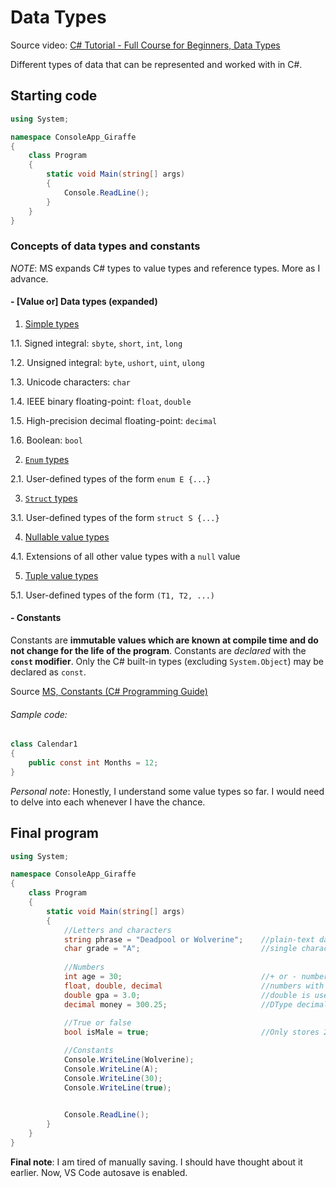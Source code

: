 # Data Types

Source video: [C# Tutorial - Full Course for Beginners, Data Types](https://youtu.be/GhQdlIFylQ8?t=1806)

Different types of data that can be represented and worked with in C#.

## Starting code
```cs
using System;

namespace ConsoleApp_Giraffe
{
    class Program
    {
        static void Main(string[] args)
        {
            Console.ReadLine();
        }
    }
}
```

### Concepts of data types and constants
*NOTE*: MS expands C# types to value types and reference types. More as I advance.

#### - [Value or] Data types (expanded)

1. [Simple types](https://docs.microsoft.com/en-us/dotnet/csharp/language-reference/builtin-types/value-types#built-in-value-types)

1.1. Signed integral: `sbyte`, `short`, `int`, `long`

1.2. Unsigned integral: `byte`, `ushort`, `uint`, `ulong`

1.3. Unicode characters: `char`

1.4. IEEE binary floating-point: `float`, `double`

1.5. High-precision decimal floating-point: `decimal`

1.6. Boolean: `bool`

2. [`Enum` types](https://docs.microsoft.com/en-us/dotnet/csharp/language-reference/builtin-types/enum)

2.1. User-defined types of the form `enum E {...}`

3. [`Struct` types](https://docs.microsoft.com/en-us/dotnet/csharp/language-reference/builtin-types/struct)

3.1. User-defined types of the form `struct S {...}`

4. [Nullable value types](https://docs.microsoft.com/en-us/dotnet/csharp/language-reference/builtin-types/nullable-value-types)

4.1. Extensions of all other value types with a `null` value

5. [Tuple value types](https://docs.microsoft.com/en-us/dotnet/csharp/tuples)

5.1. User-defined types of the form `(T1, T2, ...)`


#### - Constants
Constants are **immutable values which are known at compile time and do not change for the life of the program**. Constants are *declared* with the **`const` modifier**. Only the C# built-in types (excluding `System.Object`) may be declared as `const`.

Source [MS, Constants (C# Programming Guide)](https://docs.microsoft.com/en-us/dotnet/csharp/programming-guide/classes-and-structs/constants.)

###### Sample code:
```cs
class Calendar1
{
    public const int Months = 12;
}
```

*Personal note*: Honestly, I understand some value types so far. I would need to delve into each whenever I have the chance.

## Final program
```cs
using System;

namespace ConsoleApp_Giraffe
{
    class Program
    {
        static void Main(string[] args)
        {
            //Letters and characters
            string phrase = "Deadpool or Wolverine";    //plain-text data
            char grade = "A";                           //single character data. If in need of more than 1 character, you should use string data type.
            
            //Numbers
            int age = 30;                               //+ or - numbers without decimals. No need of ""
            float, double, decimal                      //numbers with decimals start from less to more accurate
            double gpa = 3.0;                           //double is used in C# Tutorial for begineers. You need to include the decimals even these are 0 (zero)
            decimal money = 300.25;                     //DType decimal is used to be the most accurate you can
            
            //True or false
            bool isMale = true;                         //Only stores 2 values: true or false

            //Constants 
            Console.WriteLine(Wolverine);
            Console.WriteLine(A);
            Console.WriteLine(30);
            Console.WriteLine(true);
            

            Console.ReadLine();
        }
    }
}
```

**Final note**: I am tired of manually saving. I should have thought about it earlier. Now, VS Code autosave is enabled.
